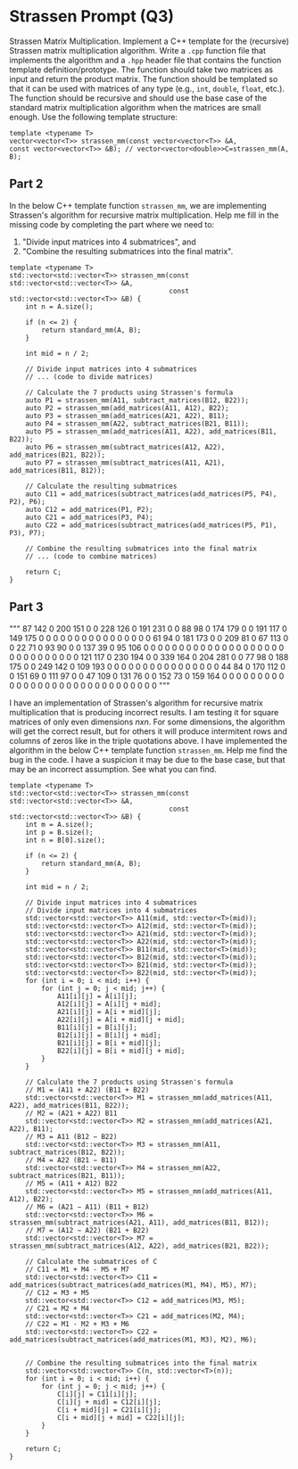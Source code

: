 # Strassen Prompt (Q3)

Strassen Matrix Multiplication. Implement a C++ template for the (recursive) Strassen matrix multiplication algorithm. Write a `.cpp` function file that implements the algorithm and a `.hpp` header file that contains the function template definition/prototype. The function should take two matrices as input and return the product matrix. The function should be templated so that it can be used with matrices of any type (e.g., `int`, `double`, `float`, etc.). The function should be recursive and should use the base case of the standard matrix multiplication algorithm when the matrices are small enough. Use the following template structure:

```
template <typename T>
vector<vector<T>> strassen_mm(const vector<vector<T>> &A,
const vector<vector<T>> &B); // vector<vector<double>>C=strassen_mm(A, B);
```



## Part 2

In the below C++ template function `strassen_mm`, we are implementing Strassen's algorithm for recursive matrix multiplication. Help me fill in the missing code by completing the part where we need to:
1. "Divide input matrices into 4 submatrices", and
2. "Combine the resulting submatrices into the final matrix".

```
template <typename T>
std::vector<std::vector<T>> strassen_mm(const std::vector<std::vector<T>> &A,
                                        const std::vector<std::vector<T>> &B) {
    int n = A.size();

    if (n <= 2) {
        return standard_mm(A, B);
    }

    int mid = n / 2;

    // Divide input matrices into 4 submatrices
    // ... (code to divide matrices)

    // Calculate the 7 products using Strassen's formula
    auto P1 = strassen_mm(A11, subtract_matrices(B12, B22));
    auto P2 = strassen_mm(add_matrices(A11, A12), B22);
    auto P3 = strassen_mm(add_matrices(A21, A22), B11);
    auto P4 = strassen_mm(A22, subtract_matrices(B21, B11));
    auto P5 = strassen_mm(add_matrices(A11, A22), add_matrices(B11, B22));
    auto P6 = strassen_mm(subtract_matrices(A12, A22), add_matrices(B21, B22));
    auto P7 = strassen_mm(subtract_matrices(A11, A21), add_matrices(B11, B12));

    // Calculate the resulting submatrices
    auto C11 = add_matrices(subtract_matrices(add_matrices(P5, P4), P2), P6);
    auto C12 = add_matrices(P1, P2);
    auto C21 = add_matrices(P3, P4);
    auto C22 = add_matrices(subtract_matrices(add_matrices(P5, P1), P3), P7);

    // Combine the resulting submatrices into the final matrix
    // ... (code to combine matrices)

    return C;
}
```


## Part 3

"""
87 142 0 200 151 0 0 228 126 0 191 231 0 0 
88 98 0 174 179 0 0 191 117 0 149 175 0 0 
0 0 0 0 0 0 0 0 0 0 0 0 0 0 
61 94 0 181 173 0 0 209 81 0 67 113 0 0 
22 71 0 93 90 0 0 137 39 0 95 106 0 0 
0 0 0 0 0 0 0 0 0 0 0 0 0 0 
0 0 0 0 0 0 0 0 0 0 0 0 0 0 
121 117 0 230 194 0 0 339 164 0 204 281 0 0 
77 98 0 188 175 0 0 249 142 0 109 193 0 0 
0 0 0 0 0 0 0 0 0 0 0 0 0 0 
44 84 0 170 112 0 0 151 69 0 111 97 0 0 
47 109 0 131 76 0 0 152 73 0 159 164 0 0 
0 0 0 0 0 0 0 0 0 0 0 0 0 0 
0 0 0 0 0 0 0 0 0 0 0 0 0 0
"""

I have an implementation of Strassen's algorithm for recursive matrix multiplication that is producing incorrect results. I am testing it for square matrices of only even dimensions $n x n$. For some dimensions, the algorithm will get the correct result, but for others it will produce intermitent rows and columns of zeros like in the triple quotations above. I have implemented the algorithm in the below C++ template function `strassen_mm`. Help me find the bug in the code. I have a suspicion it may be due to the base case, but that may be an incorrect assumption. See what you can find.
```
template <typename T>
std::vector<std::vector<T>> strassen_mm(const std::vector<std::vector<T>> &A,
                                        const std::vector<std::vector<T>> &B) {
    int m = A.size();
	int p = B.size();
	int n = B[0].size();

    if (n <= 2) {
        return standard_mm(A, B);
    }

    int mid = n / 2;

    // Divide input matrices into 4 submatrices
    // Divide input matrices into 4 submatrices
    std::vector<std::vector<T>> A11(mid, std::vector<T>(mid));
    std::vector<std::vector<T>> A12(mid, std::vector<T>(mid));
    std::vector<std::vector<T>> A21(mid, std::vector<T>(mid));
    std::vector<std::vector<T>> A22(mid, std::vector<T>(mid));
    std::vector<std::vector<T>> B11(mid, std::vector<T>(mid));
    std::vector<std::vector<T>> B12(mid, std::vector<T>(mid));
    std::vector<std::vector<T>> B21(mid, std::vector<T>(mid));
    std::vector<std::vector<T>> B22(mid, std::vector<T>(mid));
    for (int i = 0; i < mid; i++) {
        for (int j = 0; j < mid; j++) {
            A11[i][j] = A[i][j];
            A12[i][j] = A[i][j + mid];
            A21[i][j] = A[i + mid][j];
            A22[i][j] = A[i + mid][j + mid];
            B11[i][j] = B[i][j];
            B12[i][j] = B[i][j + mid];
            B21[i][j] = B[i + mid][j];
            B22[i][j] = B[i + mid][j + mid];
        }
    }

    // Calculate the 7 products using Strassen's formula
    // M1 = (A11 + A22) (B11 + B22)
    std::vector<std::vector<T>> M1 = strassen_mm(add_matrices(A11, A22), add_matrices(B11, B22));
    // M2 = (A21 + A22) B11
    std::vector<std::vector<T>> M2 = strassen_mm(add_matrices(A21, A22), B11);
    // M3 = A11 (B12 − B22)
    std::vector<std::vector<T>> M3 = strassen_mm(A11, subtract_matrices(B12, B22));
    // M4 = A22 (B21 − B11)
    std::vector<std::vector<T>> M4 = strassen_mm(A22, subtract_matrices(B21, B11));
    // M5 = (A11 + A12) B22
    std::vector<std::vector<T>> M5 = strassen_mm(add_matrices(A11, A12), B22);
    // M6 = (A21 − A11) (B11 + B12)
    std::vector<std::vector<T>> M6 = strassen_mm(subtract_matrices(A21, A11), add_matrices(B11, B12));
    // M7 = (A12 − A22) (B21 + B22)
    std::vector<std::vector<T>> M7 = strassen_mm(subtract_matrices(A12, A22), add_matrices(B21, B22));

    // Calculate the submatrices of C
    // C11 = M1 + M4 - M5 + M7
    std::vector<std::vector<T>> C11 = add_matrices(subtract_matrices(add_matrices(M1, M4), M5), M7);
    // C12 = M3 + M5
    std::vector<std::vector<T>> C12 = add_matrices(M3, M5);
    // C21 = M2 + M4
    std::vector<std::vector<T>> C21 = add_matrices(M2, M4);
    // C22 = M1 - M2 + M3 + M6
    std::vector<std::vector<T>> C22 = add_matrices(subtract_matrices(add_matrices(M1, M3), M2), M6);


    // Combine the resulting submatrices into the final matrix
    std::vector<std::vector<T>> C(n, std::vector<T>(n));
    for (int i = 0; i < mid; i++) {
        for (int j = 0; j < mid; j++) {
            C[i][j] = C11[i][j];
            C[i][j + mid] = C12[i][j];
            C[i + mid][j] = C21[i][j];
            C[i + mid][j + mid] = C22[i][j];
        }
    }

    return C;
}
```
